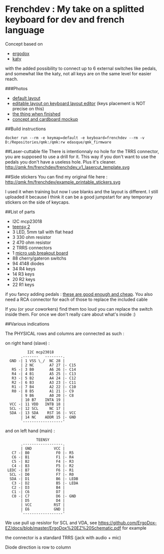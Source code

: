 # Frenchdev : My take on a splitted keyboard for dev and french language
Concept based on
 - [ergodox](https://ergodox-ez.com/)
 - [katy](https://deskthority.net/workshop-f7/katy-keyboard-or-k80cs-key80-contoured-split-t8524.html)

with the added possibility to connect up to 6 external switches like pedals,
 and somewhat like the katy, not all keys are on the same level for easier reach.

###Photos
- [default layout](http://i.imgur.com/r2Nvr4p.png)
- [editable layout on keyboard layout editor](http://www.keyboard-layout-editor.com/#/gists/4480e3ab8026eb7c710a7e22203ef4aa) (keys placement is NOT precise on this)
- [the thing when finished](http://imgur.com/a/6FY8v) 
- [concept and cardboard mockup](http://imgur.com/a/R0vvs)

##Build instructions

    docker run --rm -e keymap=default -e keyboard=frenchdev --rm -v D:/Repositories/qmk:/qmk:rw edasque/qmk_firmware
    
##Laser-cuttable file
There is intentionnaly no hole for the TRRS connector, you are supposed to use a drill for it. 
This way if you don't want to use the pedals you don't have a useless hole. Plus it's cleaner.
http://qmk.fm/frenchdev/frenchdev_v1_lasercut_template.svg

##Side stickers
You can find my original file here : http://qmk.fm/frenchdev/example_printable_stickers.svg

I used it when training but now I use blanks and the layout is different. 
I still uploaded it because I think it can be a good jumpstart for any temporary stickers on the 
side of keycaps.

##List of parts
- I2C mcp23018
- [teensy 2](https://www.pjrc.com/store/teensy.html)
- 3 LED, 5mm tall with flat head
- 3 330 ohm resistor
- 2 470 ohm resistor
- 2 TRRS connectors
- 1 [micro usb breakout board](http://www.ebay.com/itm/-/201387922085?)
- 88 cherry/gateron switchs
- 94 4148 diodes
- 34 R4 keys
- 14 R3 keys
- 20 R2 keys
- 22 R1 keys

if you fancy adding pedals :
[these are good enough and cheap](https://www.amazon.fr/gp/product/B00V7WITKI/ref=oh_aui_detailpage_o04_s00?ie=UTF8&psc=1). You also need a RCA connector for each of those to replace the included cable

If you (or your coworkers) find them too loud you can replace the switch inside them. 
For once we don't really care about what's inside :) 

##Various indications

The PHYSICAL rows and columns are connected as such :

on right hand (slave) :

              I2C mcp23018
           .-------   --------.
      GND -| 1 VSS \_/  NC 28 |
           | 2 NC       A7 27 |- C15
       R5 -| 3 B0       A6 26 |- C14
       R4 -| 4 B1       A5 25 |- C13
       R3 -| 5 B2       A4 24 |- C12
       R2 -| 6 B3       A3 23 |- C11
       R1 -| 7 B4       A2 22 |- C10
       R0 -| 8 B5       A1 21 |- C9
           | 9 B6       A0 20 |- C8
           | 10 B7    INTA 19 |
      VCC -| 11 VDD   INTB 18 |
      SCL -| 12 SCL     NC 17 |
      SDA -| 13 SDA    RST 16 |- VCC
           | 14 NC    ADDR 15 |- GND
           `------------------'

and on left hand (main) :

                  TEENSY
           .------------------.
           | GND          VCC |
       C7 -| B0            F0 |- R5
       C6 -| B1            F1 |- R4
       C5 -| B2            F4 |- R3
       C4 -| B3            F5 |- R2
     LEDC -| B7            F6 |- R1
      SCL -| D0            F7 |- R0
      SDA -| D1            B6 |- LEDB
       C3 -| D2            B5 |- LEDA
       C2 -| D3            B4 |
       C1 -| C6            D7 |
       C0 -| C7            D6 |- GND
           | D5            D4 |
           | VCC          RST |
           | E6           GND |
           `------------------'

We use pull up resistor for SCL and VDA, see https://github.com/ErgoDox-EZ/docs/blob/master/ErgoDox%20EZ%20Schematic.pdf for example

the connector is a standard TRRS (jack with audio + mic)

Diode direction is row to column

